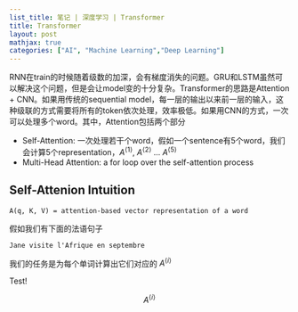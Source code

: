 ```yaml
---
list_title: 笔记 | 深度学习 | Transformer
title: Transformer
layout: post
mathjax: true
categories: ["AI", "Machine Learning","Deep Learning"]
---
```


RNN在train的时候随着级数的加深，会有梯度消失的问题。GRU和LSTM虽然可以解决这个问题，但是会让model变的十分复杂。Transformer的思路是Attention + CNN。如果用传统的sequential model，每一层的输出以来前一层的输入，这种级联的方式需要将所有的token依次处理，效率极低。如果用CNN的方式，一次可以处理多个word。其中，Attention包括两个部分

- Self-Attention: 一次处理若干个word，假如一个sentence有5个word，我们会计算5个representation，$A^{\langle 1 \rangle}$, $A^{\langle 2 \rangle}$ ... $A^{\langle 5 \rangle}$
- Multi-Head Attention: a for loop over the self-attention process

## Self-Attenion Intuition

```
A(q, K, V) = attention-based vector representation of a word
```

假如我们有下面的法语句子

```
Jane visite l'Afrique en septembre
```

我们的任务是为每个单词计算出它们对应的 $A^{\langle i \rangle}$

Test!

$$
A^{\langle i \rangle}
$$

